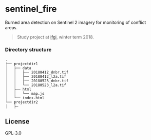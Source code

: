 # sentinel_fire
Burned area detection on Sentinel 2 imagery for monitoring of conflict areas.

> Study project at [ifgi](https://ifgi.de), winter term 2018.

### Directory structure
```
.
├── projectdir1
│   ├── data
│   │   ├── 20180412_dnbr.tif
│   │   ├── 20180412_l2a.tif
│   │   ├── 20180523_dnbr.tif
│   │   └── 20180523_l2a.tif
│   ├── html
│   │   └── map.js
│   └── index.html
└── projectdir2
│   ├─
```

## License
GPL-3.0
